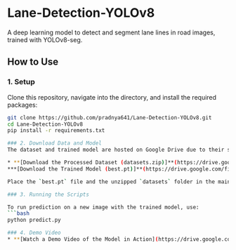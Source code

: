 # Lane-Detection-YOLOv8
A deep learning model to detect and segment lane lines in road images, trained with YOLOv8-seg.
## How to Use
### 1. Setup
Clone this repository, navigate into the directory, and install the required packages:
```bash
git clone https://github.com/pradnya641/Lane-Detection-YOLOv8.git
cd Lane-Detection-YOLOv8
pip install -r requirements.txt

### 2. Download Data and Model
The dataset and trained model are hosted on Google Drive due to their size.

* **[Download the Processed Dataset (datasets.zip)]**(https://drive.google.com/file/d/1qTNfFpL8GL9Pg3IQe9EGlRMnRGXheHwb/view?usp=sharing)
***[Download the Trained Model (best.pt)]**(https://drive.google.com/file/d/1gnr167hBNsfv18nKiTLZxRIX_ywPl5cb/view?usp=sharing)

Place the `best.pt` file and the unzipped `datasets` folder in the main project directory.

### 3. Running the Scripts

To run prediction on a new image with the trained model, use:
```bash
python predict.py

### 4. Demo Video
* **[Watch a Demo Video of the Model in Action](https://drive.google.com/file/d/1N0785btHrZKads1te5KC0S3H1hxYdbJC/view?usp=sharing)**
